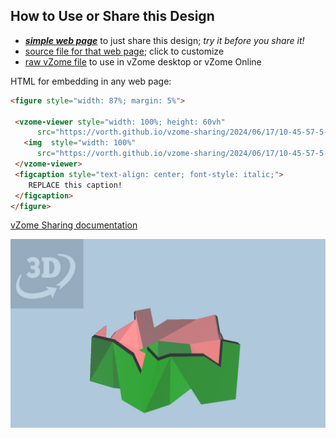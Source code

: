 
## How to Use or Share this Design

 - [***simple web page***](<https://vorth.github.io/vzome-sharing/2024/06/17/10-45-57-5-tetras-nest-3/>) to just share this design; *try it before you share it!*
 - [source file for that web page](<https://github.com/vorth/vzome-sharing/edit/main/2024/06/17/10-45-57-5-tetras-nest-3/index.md>); click to customize
 - [raw vZome file](<https://raw.githubusercontent.com/vorth/vzome-sharing/main/2024/06/17/10-45-57-5-tetras-nest-3/5-tetras-nest-3.vZome>) to use in vZome desktop or vZome Online
 
 HTML for embedding in any web page:
 ```html
<figure style="width: 87%; margin: 5%">
  
  <vzome-viewer style="width: 100%; height: 60vh" 
       src="https://vorth.github.io/vzome-sharing/2024/06/17/10-45-57-5-tetras-nest-3/5-tetras-nest-3.vZome" >
    <img  style="width: 100%"
       src="https://vorth.github.io/vzome-sharing/2024/06/17/10-45-57-5-tetras-nest-3/5-tetras-nest-3.png" >
  </vzome-viewer>
  <figcaption style="text-align: center; font-style: italic;">
     REPLACE this caption!
  </figcaption>
</figure>

 ```

[vZome Sharing documentation](https://vzome.github.io/vzome/sharing.html#how-it-works)

![Image](<5-tetras-nest-3.png>)

